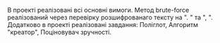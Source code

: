 В проекті реалізовані всі основні вимоги. 
Метод brute-force реалізований через перевірку розшифрованаго тексту на ". " та ", ".
Додатково в проекті реалізовані завдання: Поліглот, Алгоритм "креатор", Поціновувач зручності.